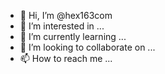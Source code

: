 - 👋 Hi, I’m @hex163com
- 👀 I’m interested in ...
- 🌱 I’m currently learning ...
- 💞️ I’m looking to collaborate on ...
- 📫 How to reach me ...

<!---
hex163com/hex163com is a ✨ special ✨ repository because its `README.md` (this file) appears on your GitHub profile.
You can click the Preview link to take a look at your changes.
--->
